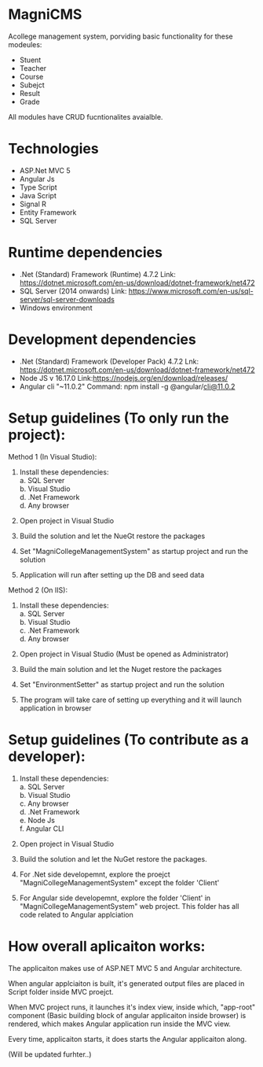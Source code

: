 # MagniCMS
Acollege management system, porviding basic functionality for these modeules: 

* Stuent
* Teacher
* Course
* Subejct 
* Result 
* Grade

All modules have CRUD fucntionalites avaialble. 

# Technologies

* ASP.Net MVC 5
* Angular Js 
* Type Script
* Java Script 
* Signal R
* Entity Framework 
* SQL Server

# Runtime dependencies
* .Net (Standard) Framework  (Runtime) 4.7.2
Link: https://dotnet.microsoft.com/en-us/download/dotnet-framework/net472 
* SQL Server (2014 onwards)
Link: https://www.microsoft.com/en-us/sql-server/sql-server-downloads
* Windows environment

# Development dependencies
* .Net (Standard) Framework  (Developer Pack) 4.7.2
Lnk: https://dotnet.microsoft.com/en-us/download/dotnet-framework/net472 
* Node JS v 16.17.0  Link:https://nodejs.org/en/download/releases/
* Angular cli "~11.0.2" Command: npm install -g @angular/cli@11.0.2
    
# Setup guidelines (To only run the project):
Method 1 (In Visual Studio):
1) Install these dependencies:
    <br/>a. SQL Server
    <br/>b. Visual Studio
    <br/>d. .Net Framework
    <br/>d. Any browser
    
2) Open project in Visual Studio
3) Build the solution and let the NueGt restore the packages
4) Set "MagniCollegeManagementSystem" as startup project and run the solution
5) Application will run after setting up the DB and seed data
    
Method 2 (On IIS):
1) Install these dependencies:
    <br/>a. SQL Server
    <br/>b. Visual Studio
    <br/>c. .Net Framework
    <br/>d. Any browser
    
2) Open project in Visual Studio (Must be opened as Administrator)
3) Build the main solution and let the Nuget restore the packages
4) Set "EnvironmentSetter" as startup project and run the solution
5) The program will take care of setting up everything and it will launch application in browser

# Setup guidelines (To contribute as a developer):

1) Install these dependencies:
    <br/>a. SQL Server
    <br/>b. Visual Studio
    <br/>c. Any browser
    <br/>d. .Net Framework
    <br/>e. Node Js
    <br/>f. Angular CLI

2) Open project in Visual Studio
3) Build the solution and let the NuGet restore the packages.
4) For .Net side developemnt, explore the proejct "MagniCollegeManagementSystem" except the folder 'Client'
5) For Angular side developemnt, explore the folder 'Client' in "MagniCollegeManagementSystem" web project. This folder has all code related to Angular applciation


# How overall aplicaiton works:
The applicaiton makes use of ASP.NET MVC 5 and Angular architecture.

When angular applciaiton is built, it's generated output files are placed in Script folder inside MVC proejct.

When MVC project runs, it launches it's index view, inside which, "app-root" component (Basic building block of angular applicaiton inside browser)
is rendered, which makes Angular application run inside the MVC view.

Every time, applicaiton starts, it does starts the Angular applicaiton along. 

(Will be updated furhter..)
